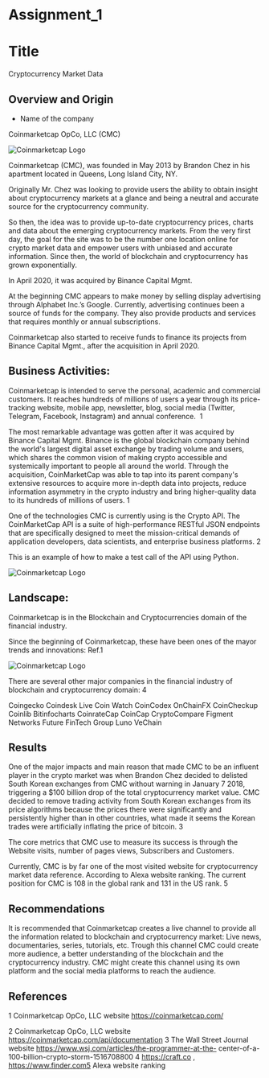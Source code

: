 # Assignment_1

# Title

Cryptocurrency Market Data 


## Overview and Origin

* Name of the company

Coinmarketcap OpCo, LLC
(CMC)

![Coinmarketcap Logo](/Users/juanraigosa/Desktop/Assignment_1/Logo.png)

Coinmarketcap (CMC), was founded in May 2013 by Brandon Chez in his apartment located in Queens, Long Island City, NY.

Originally Mr. Chez was looking to provide users the ability to obtain insight about cryptocurrency markets at a glance and being a neutral and accurate source for the cryptocurrency community.

So then, the idea was to provide up-to-date cryptocurrency prices, charts and data about the emerging cryptocurrency markets. 
From the very first day, the goal for the site was to be the number one location online for crypto market data and empower users with unbiased and accurate information. 
Since then, the world of blockchain and cryptocurrency has grown exponentially.

In April 2020, it was acquired by Binance Capital Mgmt.

At the beginning CMC appears to make money by selling display advertising through Alphabet Inc.’s Google. Currently, advertising continues been a source of funds for the company.
They also provide products and services that requires monthly or annual subscriptions. 

Coinmarketcap also started to receive funds to finance its projects from Binance Capital Mgmt., after the acquisition in April 2020. 







## Business Activities:

Coinmarketcap is intended to serve the personal, academic and commercial customers.
It reaches hundreds of millions of users a year through its price-tracking website, mobile app, newsletter, blog, social media (Twitter, Telegram, Facebook, Instagram) and annual conference.  1

The most remarkable advantage was gotten after it was acquired by Binance Capital Mgmt. 
Binance is the global blockchain company behind the world's largest digital asset exchange by trading volume and users, which shares the common vision of making crypto accessible and systemically important to people all around the world.
Through the acquisition, CoinMarketCap was able to tap into its parent company's extensive resources to acquire more in-depth data into projects, reduce information asymmetry in the crypto industry and bring higher-quality data to its hundreds of millions of users. 1

One of the technologies CMC is currently using is the Crypto API. 
The CoinMarketCap API is a suite of high-performance RESTful JSON endpoints that are specifically designed to meet the mission-critical demands of application developers, data scientists, and enterprise business platforms. 2

This is an example of how to make a test call of the API using Python.

![Coinmarketcap Logo](/Users/juanraigosa/Desktop/Assignment_1/Python.png)


















## Landscape:


Coinmarketcap is in the Blockchain and Cryptocurrencies domain of the financial industry.

Since the beginning of Coinmarketcap, these have been ones of the mayor trends and innovations: Ref.1

![Coinmarketcap Logo](/Users/juanraigosa/Desktop/Assignment_1/Table.png)


There are several other major companies in the financial industry of blockchain and cryptocurrency domain: 4

Coingecko
Coindesk
Live Coin Watch
CoinCodex
OnChainFX
CoinCheckup
Coinlib
Bitinfocharts
CoinrateCap
CoinCap
CryptoCompare
Figment Networks
Future FinTech Group
Luno
VeChain


## Results

One of the major impacts and main reason that made CMC to be an influent player in the crypto market was when Brandon Chez decided to delisted South Korean exchanges from CMC without warning in January 7 2018, triggering a $100 billion drop of the total cryptocurrency market value.
CMC decided to remove trading activity from South Korean exchanges from its price algorithms because the prices there were significantly and persistently higher than in other countries, what made it seems the Korean trades were artificially inflating the price of bitcoin. 3

The core metrics that CMC use to measure its success is through the Website visits, number of pages views, Subscribers and Customers.

Currently, CMC is by far one of the most visited website for cryptocurrency market data reference.
According to Alexa website ranking. The current position for CMC is 108 in the global rank and 131 in the US rank. 5








## Recommendations

It is recommended that Coinmarketcap creates a live channel to provide all the information related to blockchain and cryptocurrency market:
Live news, documentaries, series, tutorials, etc.
Trough this channel CMC could create more audience, a better understanding of the blockchain and the cryptocurrency industry.
CMC might create this channel using its own platform and the social media platforms to reach the audience.


## References

1  Coinmarketcap OpCo, LLC website https://coinmarketcap.com/

2  Coinmarketcap OpCo, LLC website  https://coinmarketcap.com/api/documentation
3  The Wall Street Journal website https://www.wsj.com/articles/the-programmer-at-the- center-of-a-100-billion-crypto-storm-1516708800
4  https://craft.co , https://www.finder.com5  Alexa website ranking


 